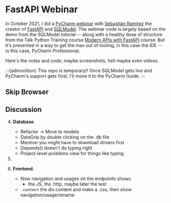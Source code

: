 # FastAPI Webinar

In October 2021, I did a [PyCharm webinar](https://blog.jetbrains.com/pycharm/2021/10/webinar-smarter-fastapi-through-tooling-with-sebastian-ramirez/) with [Sebastián Ramírez](https://twitter.com/tiangolo/) the creator of [FastAPI](https://fastapi.tiangolo.com) and [SQLModel](https://sqlmodel.tiangolo.com).
The webinar code is largely based on the demo from the SQLModel tutorial -- along with a healthy dose of structure from the Talk Python Training course [Modern APIs with FastAPI](https://training.talkpython.fm/courses/getting-started-with-fastapi) course.
But it's presented in a way to get the max out of tooling, in this case the IDE -- in this case, PyCharm Professional.

Here's the notes and code, maybe screenshots, hell maybe even videos.

:::{admonition} This repo is temporary!!
Once SQLModel gets live and PyCharm's support gets final, I'll move it to the PyCharm Guide.
:::

## Skip Browser



## Discussion

4. **Database**.

    - Refactor -> Move to models
    - DataGrip by double clicking on the .db file
    - Mention you might have to download drivers first
    - Depends() doesn't do typing right
    - Project-level problems view for things like typing
5. 
6. **Frontend**.
    - Now navigation and usages on the endpoints shows:
      - the JS, the .http, maybe later the test
    - `.content` the div.content and make a .css, then show navigation/usage/rename
